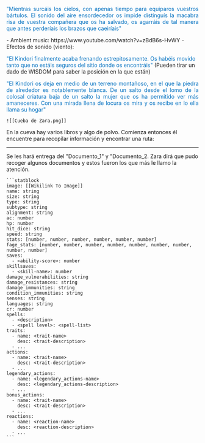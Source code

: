 <p align="justify"><font color="#0070c0">"Mientras surcáis los cielos, con apenas tiempo para equiparos vuestros bártulos. El sonido del aire ensordecedor os impide distinguís la macabra risa de vuestra compañera que os ha salvado, os agarráis de tal manera que antes perderíais los brazos que caeiríais"</font></p>
- Ambient music: https://www.youtube.com/watch?v=zBdB6s-HvWY
- Efectos de sonido (viento):

<font color="#0070c0">"El Kindori finalmente acaba frenando estrepitosamente. Os habéis movido tanto que no estáis seguros del sitio donde os encontráis"</font> (Pueden tirar un dado de WISDOM para saber la posición en la que están)
<p align="justify"><font color="#0070c0">"El Kindori os deja en medio de un terreno montañoso, en el que la piedra de alrededor es notablemente blanca. De un salto desde el lomo de la colosal criatura baja de un salto la mujer que os ha permitido ver más amaneceres. Con una mirada llena de locura os mira y os recibe en lo ella llama su hogar"</font></p>

	![[Cueba de Zara.png]]

En la cueva hay varios libros y algo de polvo. Comienza entonces él encuentre para recopilar información y encontrar una ruta:

---
Se les hará entrega del "Documento_1" y "Documento_2. Zara dirá que pudo recoger algunos documentos y estos fueron los que más le llamo la atención.
````
```statblock
image: [[Wikilink To Image]]
name: string
size: string
type: string
subtype: string
alignment: string
ac: number
hp: number
hit_dice: string
speed: string
stats: [number, number, number, number, number, number]
fage_stats: [number, number, number, number, number, number, number, number, number]
saves:
  - <ability-score>: number
skillsaves:
  - <skill-name>: number
damage_vulnerabilities: string
damage_resistances: string
damage_immunities: string
condition_immunities: string
senses: string
languages: string
cr: number
spells:
  - <description>
  - <spell level>: <spell-list>
traits:
  - name: <trait-name>
    desc: <trait-description>
  - ...
actions:
  - name: <trait-name>
    desc: <trait-description>
  - ...
legendary_actions:
  - name: <legendary_actions-name>
    desc: <legendary_actions-description>
  - ...
bonus_actions:
  - name: <trait-name>
    desc: <trait-description>
  - ...
reactions:
  - name: <reaction-name>
    desc: <reaction-description>
  - ...
```
````
